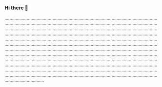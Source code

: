 ### Hi there 👋

................................................................................................................................................................................................................................................................................................................................................................................................................................................................................................................................................................................................................................................................................................................................................................................................................................................................................................................................................................................................................................................................................................................................................................................................................................................................................................................................................................................................................................................................................................................................................................................